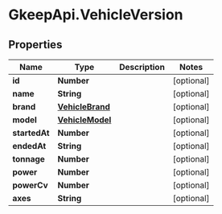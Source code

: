 # GkeepApi.VehicleVersion

## Properties
Name | Type | Description | Notes
------------ | ------------- | ------------- | -------------
**id** | **Number** |  | [optional] 
**name** | **String** |  | [optional] 
**brand** | [**VehicleBrand**](VehicleBrand.md) |  | [optional] 
**model** | [**VehicleModel**](VehicleModel.md) |  | [optional] 
**startedAt** | **Number** |  | [optional] 
**endedAt** | **String** |  | [optional] 
**tonnage** | **Number** |  | [optional] 
**power** | **Number** |  | [optional] 
**powerCv** | **Number** |  | [optional] 
**axes** | **String** |  | [optional] 
